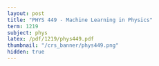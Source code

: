 ```yaml
---
layout: post
title: "PHYS 449 - Machine Learning in Physics"
term: 1219
subject: phys
latex: /pdf/1219/phys449.pdf
thumbnail: "/crs_banner/phys449.png"
hidden: true
---
```




